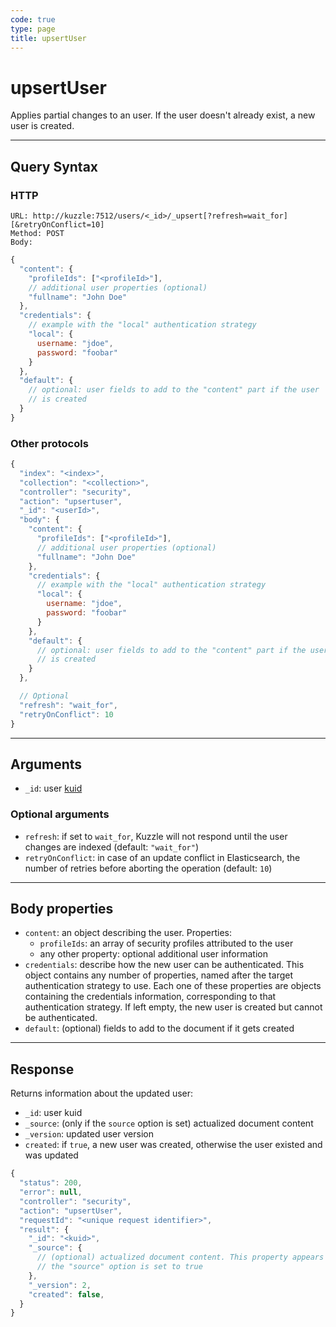 ```yaml
---
code: true
type: page
title: upsertUser
---
```


<SinceBadge version="auto-version"/>

# upsertUser

Applies partial changes to an user. If the user doesn't already exist, a new user is created.

---

## Query Syntax

### HTTP

```http
URL: http://kuzzle:7512/users/<_id>/_upsert[?refresh=wait_for][&retryOnConflict=10]
Method: POST
Body:
```

```js
{
  "content": {
    "profileIds": ["<profileId>"],
    // additional user properties (optional)
    "fullname": "John Doe"
  },
  "credentials": {
    // example with the "local" authentication strategy
    "local": {
      username: "jdoe",
      password: "foobar"
    }
  },
  "default": {
    // optional: user fields to add to the "content" part if the user
    // is created
  }
}
```

### Other protocols

```js
{
  "index": "<index>",
  "collection": "<collection>",
  "controller": "security",
  "action": "upsertuser",
  "_id": "<userId>",
  "body": {
    "content": {
      "profileIds": ["<profileId>"],
      // additional user properties (optional)
      "fullname": "John Doe"
    },
    "credentials": {
      // example with the "local" authentication strategy
      "local": {
        username: "jdoe",
        password: "foobar"
      }
    },
    "default": {
      // optional: user fields to add to the "content" part if the user
      // is created
    }
  },

  // Optional
  "refresh": "wait_for",
  "retryOnConflict": 10
}
```
---

## Arguments

- `_id`: user [kuid](/core/2/guides/main-concepts/authentication#kuzzle-user-identifier-kuid)

### Optional arguments

- `refresh`: if set to `wait_for`, Kuzzle will not respond until the user changes are indexed (default: `"wait_for"`)
- `retryOnConflict`: in case of an update conflict in Elasticsearch, the number of retries before aborting the operation (default: `10`)

---

## Body properties

- `content`: an object describing the user. Properties:
  - `profileIds`: an array of security profiles attributed to the user
  - any other property: optional additional user information
- `credentials`: describe how the new user can be authenticated. This object contains any number of properties, named after the target authentication strategy to use. Each one of these properties are objects containing the credentials information, corresponding to that authentication strategy. If left empty, the new user is created but cannot be authenticated.
- `default`: (optional) fields to add to the document if it gets created

---

## Response

Returns information about the updated user:

- `_id`: user kuid
- `_source`: (only if the `source` option is set) actualized document content
- `_version`: updated user version
- `created`: if `true`, a new user was created, otherwise the user existed and was updated

```js
{
  "status": 200,
  "error": null,
  "controller": "security",
  "action": "upsertUser",
  "requestId": "<unique request identifier>",
  "result": {
    "_id": "<kuid>",
    "_source": {
      // (optional) actualized document content. This property appears only if
      // the "source" option is set to true
    },
    "_version": 2,
    "created": false,
  }
}
```
